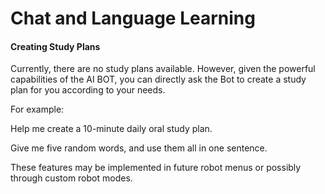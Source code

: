 # Chat and Language Learning

#### Creating Study Plans

Currently, there are no study plans available. However, given the powerful capabilities of the AI BOT, you can directly ask the Bot to create a study plan for you according to your needs.

For example:

Help me create a 10-minute daily oral study plan.

Give me five random words, and use them all in one sentence.

These features may be implemented in future robot menus or possibly through custom robot modes.